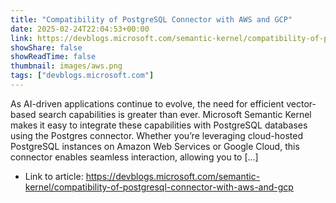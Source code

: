```yaml
---
title: "Compatibility of PostgreSQL Connector with AWS and GCP"
date: 2025-02-24T22:04:53+00:00
link: https://devblogs.microsoft.com/semantic-kernel/compatibility-of-postgresql-connector-with-aws-and-gcp
showShare: false
showReadTime: false
thumbnail: images/aws.png
tags: ["devblogs.microsoft.com"]
---
```

As AI-driven applications continue to evolve, the need for efficient vector-based search capabilities is greater than ever. Microsoft Semantic Kernel makes it easy to integrate these capabilities with PostgreSQL databases using the Postgres connector. Whether you’re leveraging cloud-hosted PostgreSQL instances on Amazon Web Services or Google Cloud, this connector enables seamless interaction, allowing you to […]

- Link to article: https://devblogs.microsoft.com/semantic-kernel/compatibility-of-postgresql-connector-with-aws-and-gcp